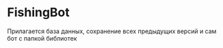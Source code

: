 # FishingBot
Прилагается база данных, сохранение всех предыдущих версий и сам бот с папкой библиотек
